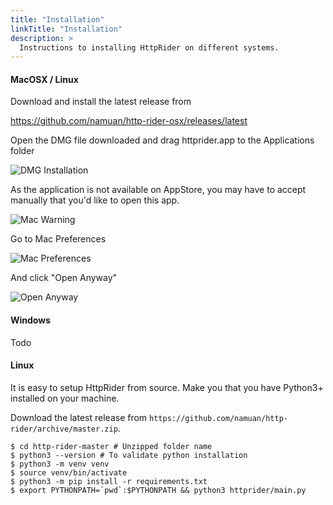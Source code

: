 ```yaml
---
title: "Installation"
linkTitle: "Installation"
description: >
  Instructions to installing HttpRider on different systems.
---
```


#### MacOSX / Linux
Download and install the latest release from

https://github.com/namuan/http-rider-osx/releases/latest

Open the DMG file downloaded and drag httprider.app to the Applications folder

![DMG Installation](/images/httprider-dmg.png)

As the application is not available on AppStore, you may have to accept manually that you'd like to open this app.

![Mac Warning](/images/httprider-installation-warning.png)

Go to Mac Preferences

![Mac Preferences](/images/system-pref-security.png)

And click "Open Anyway"

![Open Anyway](/images/security-open-anyway.png)

#### Windows

Todo

#### Linux

It is easy to setup HttpRider from source. Make you that you have Python3+ installed on your machine.

Download the latest release from `https://github.com/namuan/http-rider/archive/master.zip`. 

```
$ cd http-rider-master # Unzipped folder name
$ python3 --version # To validate python installation
$ python3 -m venv venv
$ source venv/bin/activate
$ python3 -m pip install -r requirements.txt
$ export PYTHONPATH=`pwd`:$PYTHONPATH && python3 httprider/main.py
```

